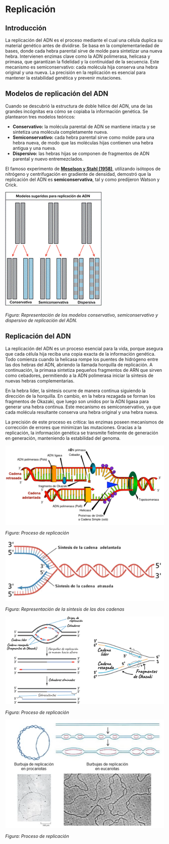 
# Replicación

## Introducción

La replicación del ADN es el proceso mediante el cual una célula duplica su material genético antes de dividirse. Se basa en la complementariedad de bases, donde cada hebra parental sirve de molde para sintetizar una nueva hebra. Intervienen enzimas clave como la ADN polimerasa, helicasa y primasa, que garantizan la fidelidad y la continuidad de la secuencia. Este mecanismo es semiconservativo: cada molécula hija conserva una hebra original y una nueva. La precisión en la replicación es esencial para mantener la estabilidad genética y prevenir mutaciones.

## Modelos de replicación del ADN

Cuando se descubrió la estructura de doble hélice del ADN, una de las grandes incógnitas era cómo se copiaba la información genética. Se plantearon tres modelos teóricos:

- **Conservativo:** la molécula parental de ADN se mantiene intacta y se sintetiza una molécula completamente nueva.  
- **Semiconservativo:** cada hebra parental sirve como molde para una hebra nueva, de modo que las moléculas hijas contienen una hebra antigua y una nueva.  
- **Dispersivo:** las hebras hijas se componen de fragmentos de ADN parental y nuevo entremezclados.  

El famoso experimento de **[Meselson y Stahl (1958)](01_meselsonstahl.md)**, utilizando isótopos de nitrógeno y centrifugación en gradiente de densidad, demostró que la replicación del ADN es **semiconservativa**, tal y como predijeron Watson y Crick.

![Modelos de replicación del ADN](B101/replica1.png)

*Figura: Representación de los modelos conservativo, semiconservativo y dispersivo de replicación del ADN.*


## Replicación del ADN

La replicación del ADN es un proceso esencial para la vida, porque asegura que cada célula hija reciba una copia exacta de la información genética. Todo comienza cuando la helicasa rompe los puentes de hidrógeno entre las dos hebras del ADN, abriendo la llamada horquilla de replicación. A continuación, la primasa sintetiza pequeños fragmentos de ARN que sirven como cebadores, permitiendo a la ADN polimerasa iniciar la síntesis de nuevas hebras complementarias.

En la hebra líder, la síntesis ocurre de manera continua siguiendo la dirección de la horquilla. En cambio, en la hebra rezagada se forman los fragmentos de Okazaki, que luego son unidos por la ADN ligasa para generar una hebra continua. Este mecanismo es semiconservativo, ya que cada molécula resultante conserva una hebra original y una hebra nueva.

La precisión de este proceso es crítica: las enzimas poseen mecanismos de corrección de errores que minimizan las mutaciones. Gracias a la replicación, la información genética se transmite fielmente de generación en generación, manteniendo la estabilidad del genoma.

![Replicación](B101/replica4.png "Replicación")

*Figura: Proceso de replicación*

![Replicación](B101/replica2.png "Replicación")

*Figura: Representación de la síntesis de las dos cadenas*


![Replicación](B101/replica3.png "Replicación")

*Figura: Proceso de replicación*


![Replicación](B101/replica5.png "Replicación")

*Figura: Proceso de replicación*